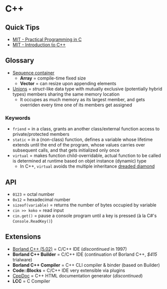 # C++

## Quick Tips

* [MIT - Practical Programming in C](https://ocw.mit.edu/courses/6-087-practical-programming-in-c-january-iap-2010)
* [MIT - Introduction to C++](https://ocw.mit.edu/courses/6-096-introduction-to-c-january-iap-2011)

## Glossary

* [Sequence container](https://en.wikipedia.org/wiki/Sequence_container_(C%2B%2B))
  * **Array** = compile-time fixed size
  * **Vector** = can resize upon appending elements
* [Unions](https://www.tutorialspoint.com/cprogramming/c_unions.htm) = _struct_-like data type with mutually exclusive (potentially hybrid types) members sharing the same memory location
  * It occupes as much memory as its largest member, and gets overriden every time one of its members get assigned

### Keywords

* `friend` = in a class, grants an another class/external function access to private/protected members
* `static` = in a (non-class) function, defines a variable whose lifetime extends until the end of the program, whose values carries over subsequent calls, and that gets initialized only once
* `virtual` = makes function child-overridable, actual function to be called is determined at runtime based on objet instance (dynamic) type
  * In C++, `virtual` avoids the multiple inheritance [dreaded diamond](https://www.cs.technion.ac.il/users/yechiel/c++-faq/mi-diamond.html)

## API

* `0123` = octal number
* `0x12` = hexadecimal number
* `sizeof(variable)` = returns the number of bytes occupied by variable
* `cin >> koko` = read input
* `cin.get()` = pause a console program until a key is pressed (à la C#'s `Console.ReadKey()`)

## Extensions

* [Borland C++ (5.02)](https://archive.org/details/BorlandC5.02) = C/C++ IDE (_discontinued_ in 1997)
* **Borland C++ Builder** = C/C++ IDE (continuation of Borland C++, _$415_ trialware)
* **Borland C++ Compiler** = C++ CLI compiler & binder (based on Builder)
* **Code::Blocks** = C/C++ IDE very extensible via plugins
* [CppDoc](https://download.cnet.com/CppDoc/3000-2383_4-10055397.html) = C++ HTML documentation generator (_discontinued_)
* **LCC** = C Compiler
